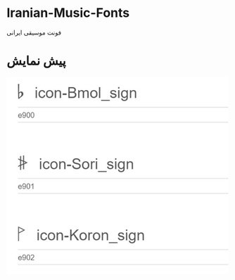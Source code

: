 # Iranian-Music-Fonts
فونت موسیقی ایرانی

# پیش نمایش
![alt text](https://raw.githubusercontent.com/masoodmrx/Iranian-Music-Fonts/master/demo.jpg)
